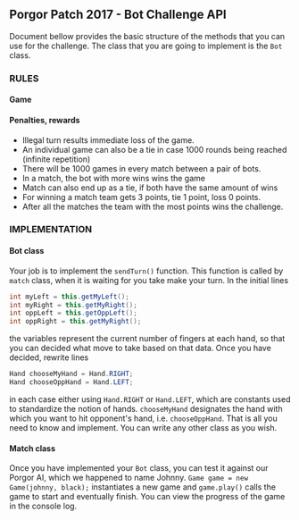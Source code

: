 ## Porgor Patch 2017 - Bot Challenge API ##

Document bellow provides the basic structure of the methods that you can use for the challenge. The class that you are going to implement is the `Bot` class.

### RULES ###
#### Game ####


#### Penalties, rewards ####
* Illegal turn results immediate loss of the game.
* An individual game can also be a tie in case 1000 rounds being reached (infinite repetition)
* There will be 1000 games in every match between a pair of bots.
* In a match, the bot with more wins wins the game
* Match can also end up as a tie, if both have the same amount of wins
* For winning a match team gets 3 points, tie 1 point, loss 0 points.
* After all the matches the team with the most points wins the challenge.

### IMPLEMENTATION ###
#### Bot class ####
Your job is to implement the `sendTurn()` function. This function is called by `match` class, when it is waiting for you take make your turn. In the initial lines
```java
int myLeft = this.getMyLeft();
int myRight = this.getMyRight();
int oppLeft = this.getOppLeft();
int oppRight = this.getMyRight();
```
the variables represent the current number of fingers at each hand, so that you can decided what move to take based on that data. 
Once you have decided, rewrite lines 
```java
Hand chooseMyHand = Hand.RIGHT;
Hand chooseOppHand = Hand.LEFT;
```
in each case either using `Hand.RIGHT` or `Hand.LEFT`, which are constants used to standardize the notion of hands. `chooseMyHand` designates the hand with which you want to hit opponent's hand, i.e. `chooseOppHand`.
That is all you need to know and implement. You can write any other class as you
wish.

#### Match class ####
Once you have implemented your `Bot` class, you can test it against our Porgor AI, which we happened to name Johnny. 
`Game game = new Game(johnny, black);` instantiates a new game and `game.play()` calls the game to start and eventually finish. You can view the progress of the game in the console log.